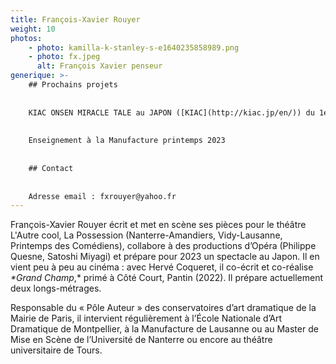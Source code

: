 ```yaml
---
title: François-Xavier Rouyer
weight: 10
photos:
    - photo: kamilla-k-stanley-s-e1640235858989.png
    - photo: fx.jpeg
      alt: François Xavier penseur
generique: >-
    ## Prochains projets
    
    
    ﻿KIAC ONSEN MIRACLE TALE au JAPON ([KIAC](http://kiac.jp/en/)) du 1er au 20 mars 2023 
    
    
    E﻿nseignement à la Manufacture printemps 2023
    
    
    ## C﻿ontact
    
    
    Adresse email : fxrouyer@yahoo.fr
---
```


<!--StartFragment-->

François-Xavier Rouyer écrit et met en scène ses pièces pour le théâtre L'Autre cool, La Possession (Nanterre-Amandiers, Vidy-Lausanne, Printemps des Comédiens), collabore à des productions d’Opéra (Philippe Quesne, Satoshi Miyagi) et prépare pour 2023 un spectacle au Japon. Il en vient peu à peu au cinéma : avec Hervé Coqueret, il co-écrit et co-réalise _\*Grand Champ_,\* primé à Côté Court, Pantin (2022). Il prépare actuellement deux longs-métrages.

Responsable du « Pôle Auteur » des conservatoires d’art dramatique de la Mairie de Paris, il intervient régulièrement à l’École Nationale d’Art Dramatique de Montpellier, à la Manufacture de Lausanne ou au Master de Mise en Scène de l’Université de Nanterre ou encore au théâtre universitaire de Tours.

<!--EndFragment-->
